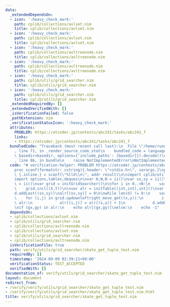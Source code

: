 ```yaml
---
data:
  _extendedDependsOn:
  - icon: ':heavy_check_mark:'
    path: cplib/collections/avlset.nim
    title: cplib/collections/avlset.nim
  - icon: ':heavy_check_mark:'
    path: cplib/collections/avlset.nim
    title: cplib/collections/avlset.nim
  - icon: ':heavy_check_mark:'
    path: cplib/collections/avltreenode.nim
    title: cplib/collections/avltreenode.nim
  - icon: ':heavy_check_mark:'
    path: cplib/collections/avltreenode.nim
    title: cplib/collections/avltreenode.nim
  - icon: ':heavy_check_mark:'
    path: cplib/utils/grid_searcher.nim
    title: cplib/utils/grid_searcher.nim
  - icon: ':heavy_check_mark:'
    path: cplib/utils/grid_searcher.nim
    title: cplib/utils/grid_searcher.nim
  _extendedRequiredBy: []
  _extendedVerifiedWith: []
  _isVerificationFailed: false
  _pathExtension: nim
  _verificationStatusIcon: ':heavy_check_mark:'
  attributes:
    PROBLEM: https://atcoder.jp/contests/abc241/tasks/abc241_f
    links:
    - https://atcoder.jp/contests/abc241/tasks/abc241_f
  bundledCode: "Traceback (most recent call last):\n  File \"/home/runner/.local/lib/python3.10/site-packages/onlinejudge_verify/documentation/build.py\"\
    , line 71, in _render_source_code_stat\n    bundled_code = language.bundle(stat.path,\
    \ basedir=basedir, options={'include_paths': [basedir]}).decode()\n  File \"/home/runner/.local/lib/python3.10/site-packages/onlinejudge_verify/languages/nim.py\"\
    , line 86, in bundle\n    raise NotImplementedError\nNotImplementedError\n"
  code: "# verification-helper: PROBLEM https://atcoder.jp/contests/abc241/tasks/abc241_f\n\
    proc scanf(formatstr: cstring){.header: \"<stdio.h>\", varargs.}\nproc ii(): int\
    \ {.inline.} = scanf(\"%lld\\n\", addr result)\n\nimport cplib/utils/grid_searcher\n\
    import options,tables,deques\n\nvar H,W,N = ii()\nvar sx,sy = ii()\nvar gx,gy\
    \ = ii()\nvar grid = initGridSearcher()\n\nfor i in 0..<N:\n    var X,Y = ii()\n\
    \    grid.incl((X,Y))\n\nvar alr = initTable[(int,int),int]()\nvar d = initDeque[(int,int)]()\n\
    d.addLast((sx,sy))\nalr[(sx,sy)] = 0\n\nwhile len(d) != 0:\n    var (x,y) = d.popFirst()\n\
    \    for (i,j) in grid.updownleftright_move_get((x,y)):\n        if (i,j) notin\
    \ alr:\n            alr[(i,j)] = alr[(x,y)] + 1\n            d.addLast((i,j))\n\
    \nif (gx,gy) in alr:\n    echo alr[(gx,gy)]\nelse:\n    echo -1"
  dependsOn:
  - cplib/collections/avlset.nim
  - cplib/utils/grid_searcher.nim
  - cplib/collections/avltreenode.nim
  - cplib/collections/avlset.nim
  - cplib/utils/grid_searcher.nim
  - cplib/collections/avltreenode.nim
  isVerificationFile: true
  path: verify/utils/grid_searcher/skate_get_tuple_test.nim
  requiredBy: []
  timestamp: '2024-09-09 02:39:21+09:00'
  verificationStatus: TEST_ACCEPTED
  verifiedWith: []
documentation_of: verify/utils/grid_searcher/skate_get_tuple_test.nim
layout: document
redirect_from:
- /verify/verify/utils/grid_searcher/skate_get_tuple_test.nim
- /verify/verify/utils/grid_searcher/skate_get_tuple_test.nim.html
title: verify/utils/grid_searcher/skate_get_tuple_test.nim
---
```

